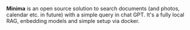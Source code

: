 **Minima** is an open source solution to search documents (and photos, calendar etc. in future) with a simple query in chat GPT.
It's a fully local RAG, enbedding models and simple setup via docker.

